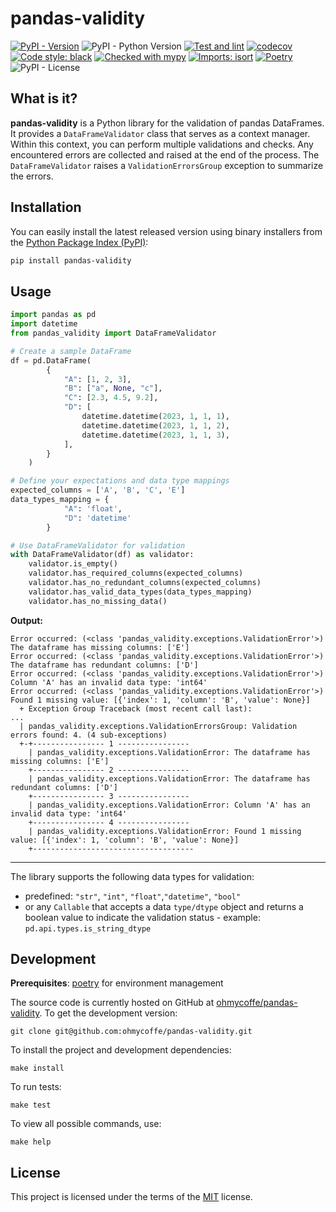 # pandas-validity
[![PyPI - Version](https://img.shields.io/pypi/v/pandas-validity)](https://pypi.org/project/pandas-validity/)
![PyPI - Python Version](https://img.shields.io/pypi/pyversions/pandas-validity)
[![Test and lint](https://github.com/ohmycoffe/pandas-validity/actions/workflows/test.yml/badge.svg?branch=main)](https://github.com/ohmycoffe/pandas-validity/actions/workflows/test.yml?query=branch%3Amain)
[![codecov](https://codecov.io/gh/ohmycoffe/pandas-validity/graph/badge.svg?token=4K6RV6E9JX)](https://codecov.io/gh/ohmycoffe/pandas-validity)
[![Code style: black](https://img.shields.io/badge/code%20style-black-000000.svg)](https://github.com/psf/black)
[![Checked with mypy](https://www.mypy-lang.org/static/mypy_badge.svg)](https://mypy-lang.org/)
[![Imports: isort](https://img.shields.io/badge/%20imports-isort-%231674b1?style=flat&labelColor=ef8336)](https://pycqa.github.io/isort/)
[![Poetry](https://img.shields.io/endpoint?url=https://python-poetry.org/badge/v0.json)](https://python-poetry.org/)
![PyPI - License](https://img.shields.io/pypi/l/organize-photos)

## What is it?
**pandas-validity** is a Python library for the validation of pandas DataFrames. It provides a `DataFrameValidator` class that serves as a context manager. Within this context, you can perform multiple validations and checks. Any encountered errors are collected and raised at the end of the process. The `DataFrameValidator` raises a `ValidationErrorsGroup` exception to summarize the errors.

## Installation
You can easily install the latest released version using binary installers from the [Python Package Index (PyPI)](https://pypi.org/project/pandas-validity):

```sh
pip install pandas-validity
```
## Usage
```python
import pandas as pd
import datetime
from pandas_validity import DataFrameValidator

# Create a sample DataFrame
df = pd.DataFrame(
        {
            "A": [1, 2, 3],
            "B": ["a", None, "c"],
            "C": [2.3, 4.5, 9.2],
            "D": [
                datetime.datetime(2023, 1, 1, 1),
                datetime.datetime(2023, 1, 1, 2),
                datetime.datetime(2023, 1, 1, 3),
            ],
        }
    )

# Define your expectations and data type mappings
expected_columns = ['A', 'B', 'C', 'E']
data_types_mapping = {
            "A": 'float',
            "D": 'datetime'
        }

# Use DataFrameValidator for validation
with DataFrameValidator(df) as validator:
    validator.is_empty()
    validator.has_required_columns(expected_columns)
    validator.has_no_redundant_columns(expected_columns)
    validator.has_valid_data_types(data_types_mapping)
    validator.has_no_missing_data()
```

**Output:**
```shell
Error occurred: (<class 'pandas_validity.exceptions.ValidationError'>) The dataframe has missing columns: ['E']
Error occurred: (<class 'pandas_validity.exceptions.ValidationError'>) The dataframe has redundant columns: ['D']
Error occurred: (<class 'pandas_validity.exceptions.ValidationError'>) Column 'A' has an invalid data type: 'int64'
Error occurred: (<class 'pandas_validity.exceptions.ValidationError'>) Found 1 missing value: [{'index': 1, 'column': 'B', 'value': None}]
  + Exception Group Traceback (most recent call last):
...
  | pandas_validity.exceptions.ValidationErrorsGroup: Validation errors found: 4. (4 sub-exceptions)
  +-+---------------- 1 ----------------
    | pandas_validity.exceptions.ValidationError: The dataframe has missing columns: ['E']
    +---------------- 2 ----------------
    | pandas_validity.exceptions.ValidationError: The dataframe has redundant columns: ['D']
    +---------------- 3 ----------------
    | pandas_validity.exceptions.ValidationError: Column 'A' has an invalid data type: 'int64'
    +---------------- 4 ----------------
    | pandas_validity.exceptions.ValidationError: Found 1 missing value: [{'index': 1, 'column': 'B', 'value': None}]
    +------------------------------------
```
---

The library supports the following data types for validation:
- predefined: `"str"`, `"int"`, `"float"`,`"datetime"`, `"bool"`
- or any `Callable` that accepts a data `type/dtype` object and returns a boolean value to indicate the validation status - example: `pd.api.types.is_string_dtype`

## Development
**Prerequisites**: [poetry](https://python-poetry.org/) for environment management 

The source code is currently hosted on GitHub at [ohmycoffe/pandas-validity](https://github.com/ohmycoffe/pandas-validity). To get the development version:

```shell
git clone git@github.com:ohmycoffe/pandas-validity.git
```

To install the project and development dependencies:

```shell
make install 
```

To run tests:

```shell
make test 
```

To view all possible commands, use:

```shell
make help
```

## License
This project is licensed under the terms of the [MIT](LICENSE) license.
